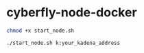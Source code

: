 # cyberfly-node-docker

```bash
chmod +x start_node.sh
```

```bash
./start_node.sh k:your_kadena_address
```